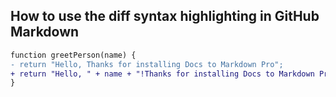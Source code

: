 ## How to use the diff syntax highlighting in GitHub Markdown

```diff
function greetPerson(name) {
- return "Hello, Thanks for installing Docs to Markdown Pro";
+ return "Hello, " + name + "!Thanks for installing Docs to Markdown Pro";
}

```
